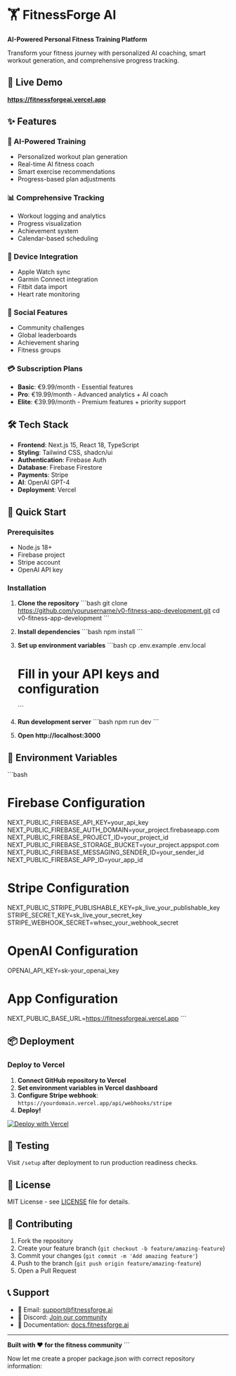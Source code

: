 # 🏋️ FitnessForge AI

**AI-Powered Personal Fitness Training Platform**

Transform your fitness journey with personalized AI coaching, smart workout generation, and comprehensive progress tracking.

## 🚀 Live Demo
**https://fitnessforgeai.vercel.app**

## ✨ Features

### 🤖 AI-Powered Training
- Personalized workout plan generation
- Real-time AI fitness coach
- Smart exercise recommendations
- Progress-based plan adjustments

### 📊 Comprehensive Tracking
- Workout logging and analytics
- Progress visualization
- Achievement system
- Calendar-based scheduling

### 📱 Device Integration
- Apple Watch sync
- Garmin Connect integration
- Fitbit data import
- Heart rate monitoring

### 👥 Social Features
- Community challenges
- Global leaderboards
- Achievement sharing
- Fitness groups

### 💳 Subscription Plans
- **Basic**: €9.99/month - Essential features
- **Pro**: €19.99/month - Advanced analytics + AI coach
- **Elite**: €39.99/month - Premium features + priority support

## 🛠️ Tech Stack

- **Frontend**: Next.js 15, React 18, TypeScript
- **Styling**: Tailwind CSS, shadcn/ui
- **Authentication**: Firebase Auth
- **Database**: Firebase Firestore
- **Payments**: Stripe
- **AI**: OpenAI GPT-4
- **Deployment**: Vercel

## 🚀 Quick Start

### Prerequisites
- Node.js 18+
- Firebase project
- Stripe account
- OpenAI API key

### Installation

1. **Clone the repository**
   \`\`\`bash
   git clone https://github.com/yourusername/v0-fitness-app-development.git
   cd v0-fitness-app-development
   \`\`\`

2. **Install dependencies**
   \`\`\`bash
   npm install
   \`\`\`

3. **Set up environment variables**
   \`\`\`bash
   cp .env.example .env.local
   # Fill in your API keys and configuration
   \`\`\`

4. **Run development server**
   \`\`\`bash
   npm run dev
   \`\`\`

5. **Open http://localhost:3000**

## 🔧 Environment Variables

\`\`\`bash
# Firebase Configuration
NEXT_PUBLIC_FIREBASE_API_KEY=your_api_key
NEXT_PUBLIC_FIREBASE_AUTH_DOMAIN=your_project.firebaseapp.com
NEXT_PUBLIC_FIREBASE_PROJECT_ID=your_project_id
NEXT_PUBLIC_FIREBASE_STORAGE_BUCKET=your_project.appspot.com
NEXT_PUBLIC_FIREBASE_MESSAGING_SENDER_ID=your_sender_id
NEXT_PUBLIC_FIREBASE_APP_ID=your_app_id

# Stripe Configuration
NEXT_PUBLIC_STRIPE_PUBLISHABLE_KEY=pk_live_your_publishable_key
STRIPE_SECRET_KEY=sk_live_your_secret_key
STRIPE_WEBHOOK_SECRET=whsec_your_webhook_secret

# OpenAI Configuration
OPENAI_API_KEY=sk-your_openai_key

# App Configuration
NEXT_PUBLIC_BASE_URL=https://fitnessforgeai.vercel.app
\`\`\`

## 📦 Deployment

### Deploy to Vercel

1. **Connect GitHub repository to Vercel**
2. **Set environment variables in Vercel dashboard**
3. **Configure Stripe webhook**: `https://yourdomain.vercel.app/api/webhooks/stripe`
4. **Deploy!**

[![Deploy with Vercel](https://vercel.com/button)](https://vercel.com/new/clone?repository-url=https://github.com/yourusername/v0-fitness-app-development)

## 🧪 Testing

Visit `/setup` after deployment to run production readiness checks.

## 📄 License

MIT License - see [LICENSE](LICENSE) file for details.

## 🤝 Contributing

1. Fork the repository
2. Create your feature branch (`git checkout -b feature/amazing-feature`)
3. Commit your changes (`git commit -m 'Add amazing feature'`)
4. Push to the branch (`git push origin feature/amazing-feature`)
5. Open a Pull Request

## 📞 Support

- 📧 Email: support@fitnessforge.ai
- 💬 Discord: [Join our community](https://discord.gg/fitnessforge)
- 📖 Documentation: [docs.fitnessforge.ai](https://docs.fitnessforge.ai)

---

**Built with ❤️ for the fitness community**
\`\`\`

Now let me create a proper package.json with correct repository information:

